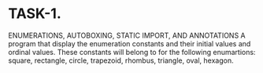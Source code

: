 # TASK-1.
ENUMERATIONS, AUTOBOXING, STATIC IMPORT, AND ANNOTATIONS 
A program that display the enumeration constants and their initial values and ordinal values. These constants will belong to for the following enumartions: square, rectangle, circle, trapezoid, rhombus, triangle, oval, hexagon.
